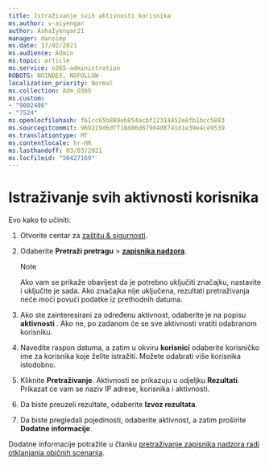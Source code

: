 ```yaml
---
title: Istraživanje svih aktivnosti korisnika
ms.author: v-aiyengar
author: AshaIyengar21
manager: dansimp
ms.date: 17/02/2021
ms.audience: Admin
ms.topic: article
ms.service: o365-administration
ROBOTS: NOINDEX, NOFOLLOW
localization_priority: Normal
ms.collection: Adm_O365
ms.custom:
- "9002486"
- "7524"
ms.openlocfilehash: f61cc65b889eb854acbf22314452e8fb1bcc5883
ms.sourcegitcommit: 969219d6dff18d86d679d4d8741d1e39e4ce9539
ms.translationtype: MT
ms.contentlocale: hr-HR
ms.lasthandoff: 03/03/2021
ms.locfileid: "50427169"
---
```

# <a name="investigate-all-the-users-activities"></a>Istraživanje svih aktivnosti korisnika

Evo kako to učiniti:

1. Otvorite centar za [zaštitu & sigurnosti](https://go.microsoft.com/fwlink/p/?linkid=2077143).
1. Odaberite **Pretraži pretragu**  >  **[zapisnika nadzora](https://go.microsoft.com/fwlink/?linkid=2103759)**.
    > [!NOTE]
    > Ako vam se prikaže obavijest da je potrebno uključiti značajku, nastavite i uključite je sada. Ako značajka nije uključena, rezultati pretraživanja neće moći povući podatke iz prethodnih datuma.

1. Ako ste zainteresirani za određenu aktivnost, odaberite je na popisu **aktivnosti** . Ako ne, po zadanom će se sve aktivnosti vratiti odabranom korisniku.
1. Navedite raspon datuma, a zatim u okviru **korisnici** odaberite korisničko ime za korisnika koje želite istražiti. Možete odabrati više korisnika istodobno.
1. Kliknite **Pretraživanje**. Aktivnosti se prikazuju u odjeljku **Rezultati**. Prikazat će vam se naziv IP adrese, korisnika i aktivnosti.
1. Da biste preuzeli rezultate, odaberite **Izvoz rezultata**.
1. Da biste pregledali pojedinosti, odaberite aktivnost, a zatim proširite **Dodatne informacije**.

Dodatne informacije potražite u članku [pretraživanje zapisnika nadzora radi otklanjanja običnih scenarija](https://go.microsoft.com/fwlink/?linkid=2103944).